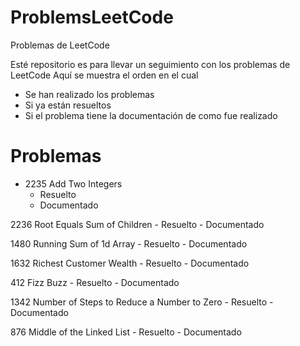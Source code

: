 # ProblemsLeetCode
Problemas de LeetCode

Esté repositorio es para llevar un seguimiento con los problemas de LeetCode
Aquí se muestra el orden en el cual
- Se han realizado los problemas
- Si ya están resueltos
- Si el problema tiene la documentación de como fue realizado
# Problemas

- 2235 Add Two Integers
    - Resuelto
    - Documentado

2236 Root Equals Sum of Children
    - Resuelto
    - Documentado

1480 Running Sum of 1d Array
    - Resuelto
    - Documentado

1632 Richest Customer Wealth
    - Resuelto
    - Documentado

412 Fizz Buzz
    - Resuelto
    - Documentado

1342 Number of Steps to Reduce a Number to Zero
    - Resuelto
    - Documentado

876 Middle of the Linked List
    - Resuelto
    - Documentado

